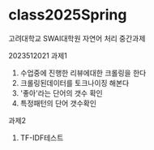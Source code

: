 # class2025Spring
고려대학교 SWAI대학원 자연어 처리 중간과제

2023512021
과제1
1. 수업중에 진행한 리뷰에대한 크롤링을 한다
2. 크롤링된데이터를 토크나이징 해본다
3. '좋아'라는 단어의 갯수 확인
4. 특정패턴의 단어 갯수확인

과제2
1. TF-IDF테스트
   

